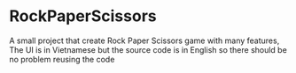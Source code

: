 # RockPaperScissors
A small project that create Rock Paper Scissors game with many features, The UI is in Vietnamese but the source code is in English so there should be no problem reusing the code
